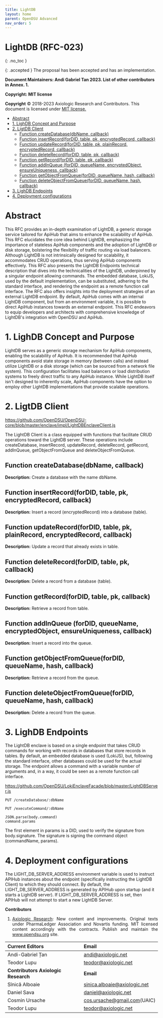 ```yaml
---
title: LightDB 
layout: home
parent: OpenDSU Advanced
nav_order: 5
---
```


# **LightDB (RFC-023)**

{: .no_toc }

{: .accepted }
The proposal has been accepted and has an implementation.
 

**Document Maintainers: Andi Gabriel Tan 2023. List of other contributors in Annex. 1.**

**Copyright: MIT license**

 **Copyright** © 2018-2023 Axiologic Research and Contributors.
This document is licensed under [MIT license.](https://en.wikipedia.org/wiki/MIT_License)

<!-- TOC -->
* [Abstract](#abstract)
* [1. LighDB Concept and Purpose](#1-lighdb-concept-and-purpose)
* [2. LigtDB Client](#2-ligtdb-client)
  * [Function createDatabase(dbName, callback)](#function-createdatabasedbname-callback)
  * [Function insertRecord(forDID, table, pk, encryptedRecord, callback)](#function-insertrecordfordid-table-pk-encryptedrecord-callback)
  * [Function updateRecord(forDID, table, pk, plainRecord, encryptedRecord, callback)](#function-updaterecordfordid-table-pk-plainrecord-encryptedrecord-callback)
  * [Function deleteRecord(forDID, table, pk, callback)](#function-deleterecordfordid-table-pk-callback)
  * [Function getRecord(forDID, table, pk, callback)](#function-getrecordfordid-table-pk-callback)
  * [Function addInQueue (forDID, queueName, encryptedObject, ensureUniqueness, callback)](#function-addinqueue-fordid-queuename-encryptedobject-ensureuniqueness-callback)
  * [Function getObjectFromQueue(forDID, queueName, hash, callback)](#function-getobjectfromqueuefordid-queuename-hash-callback)
  * [Function deleteObjectFromQueue(forDID, queueName, hash, callback)](#function-deleteobjectfromqueuefordid-queuename-hash-callback)
* [3. LighDB Endpoints](#3-lighdb-endpoints)
* [4. Deployment configurations](#4-deployment-configurations)
<!-- TOC -->

# **Abstract**

<p style='text-align: justify;'>

This RFC provides an in-depth examination of LightDB, a generic storage service tailored for ApiHub that aims to enhance the scalability of ApiHub. This RFC elucidates the core idea behind LightDB, emphasizing the importance of stateless ApiHub components and the adoption of LightDB or disk storage, bolstering the flexibility of traffic routing via load balancers. Although LightDB is not intrinsically designed for scalability, it accommodates CRUD operations, thus serving ApiHub components effectively. This RFC also presents the LightDB Endpoints technical description that dives into the technicalities of the LightDB, underpinned by a singular endpoint allowing  commands. The embedded database, LokiJS, used by the default implementation, can be substituted, adhering to the standard interface, and rendering the endpoint as a remote function call interface. The RFC also offers insights into the deployment strategies of an external LightDB endpoint. By default, ApiHub comes with an internal LightDB component, but from an environment variable, it is possible to direct ApiHub instances towards an external endpoint. This RFC endeavors to equip developers and architects with comprehensive knowledge of LightDB's integration with OpenDSU and ApiHub.
</p>

# **1. LighDB Concept and Purpose**

<p style='text-align: justify;'>

LightDB serves as a generic storage mechanism for ApiHub components, enabling the scalability of ApiHub. It is recommended that ApiHub components avoid state storage in memory (between calls) and instead utilize LightDB or a disk storage (which can be sourced from a network file system). This configuration facilitates load balancers or load distribution systems to freely direct traffic to any ApiHub instance. While LightDB itself isn't designed to inherently scale, ApiHub components have the option to employ other LightDB implementations that provide scalable operations.
</p>

# **2. LigtDB Client**

<a href="https://github.com/OpenDSU/OpenDSU-core/blob/master/enclave/impl/LightDBEnclaveClient.js">https://github.com/OpenDSU/OpenDSU-core/blob/master/enclave/impl/LightDBEnclaveClient.js </a>

<p style='text-align: justify;'>

The LightDB Client is a class equipped with functions that facilitate CRUD operations toward the LightDB server. These operations include createDatabase, insertRecord, updateRecord, deleteRecord, getRecord, addInQueue, getObjectFromQueue and deleteObjectFromQueue.
</p>

## Function createDatabase(dbName, callback)

**Description:** Create a database with the name dbName.

## Function insertRecord(forDID, table, pk, encryptedRecord, callback)

**Description:** Insert a record (encryptedRecord) into a database (table).

## Function updateRecord(forDID, table, pk, plainRecord, encryptedRecord, callback)

**Description:** Update a record that already exists in table.

## Function deleteRecord(forDID, table, pk, callback)

**Description:** Delete a record from a database (table).

## Function getRecord(forDID, table, pk, callback)

**Description:** Retrieve a record from table.

## Function addInQueue (forDID, queueName, encryptedObject, ensureUniqueness, callback)

**Description:** Insert a record into the queue.

## Function getObjectFromQueue(forDID, queueName, hash, callback)

**Description:** Retrieve a record from the queue.

## Function deleteObjectFromQueue(forDID, queueName, hash, callback)

**Description:** Delete a record from the queue.

# **3. LighDB Endpoints**

<p style='text-align: justify;'>

The LightDB enclave is based on a single endpoint that takes CRUD commands for working with records in databases that store records in tables. By default, an embedded database is used (LokiJS), but, following the standard interface, other databases could be used for the actual storage. The endpoint allows a command with a variable number of arguments and, in a way, it could be seen as a remote function call interface.
</p>

<a href="https://github.com/OpenDSU/LokiEnclaveFacade/blob/master/LightDBServer.js">https://github.com/OpenDSU/LokiEnclaveFacade/blob/master/LightDBServer.js</a>

````
PUT /createDatabase/:dbName
````

````
PUT /executeCommand/:dbName
````

````
JSON.parse(body.command)
command.params
````

<p style='text-align: justify;'>

The first element in params is a DID, used to verify the signature from body.signature. The signature is signing the command object (commandName, params).
</p>

# **4. Deployment configurations**

<p style='text-align: justify;'>

The LIGHT_DB_SERVER_ADDRESS environment variable is used to instruct APIHub instances about the endpoint (specifically instructing the LightDB Client) to which they should connect. By default, the LIGHT_DB_SERVER_ADDRESS is generated by APIHub upon startup (and it starts a LightDB server). If LIGHT_DB_SERVER_ADDRESS is set, then APIHub will not attempt to start a new LightDB Server.
</p>

**Contributors**

1. <p style='text-align: justify;'><a href="https://www.axiologic.net/">Axiologic Research</a>: New content and improvements. Original texts under PharmaLedger Association and Novartis funding. MIT licensed content accordingly with the contracts. Publish and maintain the <a href="https://www.opendsu.org/">www.opendsu.org</a> site.
</p>

| **Current Editors**                 | **Email**                               |
|:------------------------------------|:----------------------------------------|
| Andi-Gabriel Țan                    | andi@axiologic.net                      |
| Teodor Lupu                         | teodor@axiologic.net                    |
| **Contributors Axiologic Research** | **Email**                               |
| Sînică Alboaie                      | sinica.alboaie@axiologic.net            |
| Daniel Sava                         | daniel@axiologic.net                    |
| Cosmin Ursache                      | cos.ursache@gmail.com(UAIC)             |
| Teodor Lupu                         | teodor@axiologic.net                    |